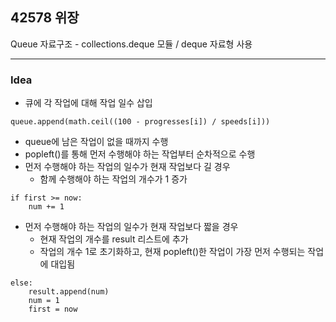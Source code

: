 ## 42578 위장

Queue 자료구조 - collections.deque 모듈 / deque 자료형 사용

***

### Idea

* 큐에 각 작업에 대해 작업 일수 삽입
```
queue.append(math.ceil((100 - progresses[i]) / speeds[i]))
```

* queue에 남은 작업이 없을 때까지 수행
* popleft()를 통해 먼저 수행해야 하는 작업부터 순차적으로 수행
* 먼저 수행해야 하는 작업의 일수가 현재 작업보다 길 경우
  * 함께 수행해야 하는 작업의 개수가 1 증가
```
if first >= now:
    num += 1
```
* 먼저 수행해야 하는 작업의 일수가 현재 작업보다 짧을 경우
  * 현재 작업의 개수를 result 리스트에 추가
  * 작업의 개수 1로 초기화하고, 현재 popleft()한 작업이 가장 먼저 수행되는 작업에 대입됨
```
else:
    result.append(num)
    num = 1
    first = now
```
